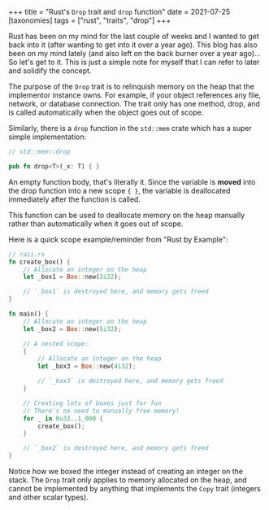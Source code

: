 +++
title = "Rust's `Drop` trait and `drop` function"
date = 2021-07-25
[taxonomies]
tags = ["rust", "traits", "drop"]
+++

Rust has been on my mind for the last couple of weeks and I wanted to get back into it (after wanting to get into it over a year ago). This blog has also been on my mind lately (and also left on the back burner over a year ago)... So let's get to it. This is just a simple note for myself that I can refer to later and solidify the concept.

The purpose of the `Drop` trait is to relinquish memory on the heap that the implementor instance owns. For example, if your object references any file, network, or database connection. The trait only has one method, drop, and is called automatically when the object goes out of scope.

Similarly, there is a `drop` function in the `std::mem` crate which has a super simple implementation:

```rust
// std::mem::drop

pub fn drop<T>(_x: T) { }
```

An empty function body, that's literally it. Since the variable is **moved** into the drop function into a new scope `{ }`, the variable is deallocated immediately after the function is called.

This function can be used to deallocate memory on the heap manually rather than automatically when it goes out of scope.

Here is a quick scope example/reminder from "Rust by Example":

```rust
// raii.rs
fn create_box() {
    // Allocate an integer on the heap
    let _box1 = Box::new(3i32);

    // `_box1` is destroyed here, and memory gets freed
}

fn main() {
    // Allocate an integer on the heap
    let _box2 = Box::new(5i32);

    // A nested scope:
    {
        // Allocate an integer on the heap
        let _box3 = Box::new(4i32);

        // `_box3` is destroyed here, and memory gets freed
    }

    // Creating lots of boxes just for fun
    // There's no need to manually free memory!
    for _ in 0u32..1_000 {
        create_box();
    }

    // `_box2` is destroyed here, and memory gets freed
}
```

Notice how we boxed the integer instead of creating an integer on the stack. The `Drop` trait only applies to memory allocated on the heap, and cannot be implemented by anything that implements the `Copy` trait (integers and other scalar types).
